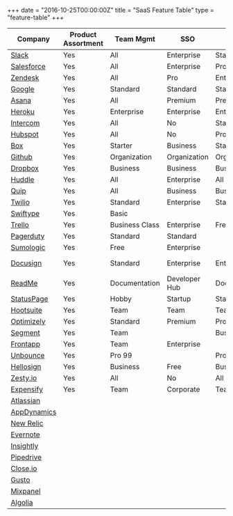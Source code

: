 +++
date = "2016-10-25T00:00:00Z"
title = "SaaS Feature Table"
type = "feature-table"
+++

| Company	| Product Assortment | Team Mgmt | SSO | RBAC | Audit Log | Enhanced SLA | Security | Change Mgmt | Reporting | Integrations |
|---------|--------------------|-----------|-----|------|-----------|--------------|----------|-------------|-----------|--------------|
| [Slack](https://slack.com/pricing) |	Yes	| All	| Enterprise | Standard | Plus | Plus | All | None | Enterprise | Quantity |
| [Salesforce](https://goo.gl/qp2AnG) | Yes | All | Enterprise | Pro | All | Unlimited | All | Unlimited | Enterprise | Enterprise |
| [Zendesk](https://www.zendesk.com/support/compare/#compare)	| Yes | All	| Pro	| Enterprise | Enterprise	| Pro	| All	| Enterprise | Enterprise | Team |
| [Google](https://gsuite.google.com/pricing.html)	| Yes | Standard | Standard | Standard | Unlimited | Standard | Unlimited | None | Unlimited | All
| [Asana](https://asana.com/pricing) | Yes | All | Premium | Premium | No | Premium | All | None | Premium | All
| [Heroku](https://www.heroku.com/enterprise) | Yes | Enterprise | Enterprise | Enterprise | No | Enterprise | All | None | Enterprise | All
| [Intercom](https://intercom.com/pricing) | Yes | All | No | Standard | No | No | All | All | Standard | Standard
| [Hubspot](http://www.hubspot.com/pricing/marketing#?currency=USD) | Yes | All | No | Pro | No | No | All | No | Enterprise | Pro
| [Box](https://box.com/pricing) | Yes | Starter | Business | Starter | Business | Enterprise | Starter | No | Business | Enterprise
| [Github](https://enterprise.github.com/home) | Yes | Organization | Organization | Organization | Organization |  | No | No | Personal | Yes
| [Dropbox](https://dropbox.com/pricing) | Yes | Business | Business | Business | Business | No | Pro | No | No | Pro
| [Huddle](https://huddle.com/pricing) | Yes | All | Enterprise | All | All | Enterprise | All | No | Enterprise | Enterprise
| [Quip](https://quip.com/pricing) | Yes | All | Business | Business | Enterprise | Enterprise | Enterprise | No | No | All
| [Twilio](https://twilio.com/enterprise) | Yes | Standard | Enterprise | Standard | Enterprise | Standard | Standard | Enterprise | Enterprise | Standard
| [Swiftype](https://swiftype.com/pricing) | Yes | Basic |  |  | Business | Premium | Premium | No | Business | Standard
| [Trello](https://trello.com/pricing) | Yes | Business Class | Enterprise | Free | No | Enterprise | Enterprise | No | Yes | Free
| [Pagerduty](https://pagerduty.com/pricing) | Yes | Standard | Standard |  |  | Enterprise |  |  | Standard | Standard
| [Sumologic](https://sumologic.com/pricing) | Yes | Free | Enterprise |  | Free | Enterprise | Enterprise | No |  | Professional
| [Docusign](https://docusign.com/pricing) | Yes | Standard | Enterprise | Enterprise | Personal | Business Premium | Free | Personal | Personal | Personal
| [ReadMe](https://readme.io/pricing) | Yes | Documentation | Developer Hub | Documentation | No | Enterprise | Yes | No | Documentation
| [StatusPage](https://statuspage.io/pricing) | Yes | Hobby | Startup | Startup | Hobby | No | Business | No |  | Yes
| [Hootsuite](https://hootsuite.com/plans) | Yes | Team | Team | Team | No | Business | Free | No | Professional | Free
| [Optimizely](https://www.optimizely.com/plans/) | Yes | Standard | Premium | Professional | Premium | Standard | Premium | No |  | Standard
| [Segment](https://segment.com/pricing) | Yes | Team |  | Business |  | Business |  |  |  | Developer
| [Frontapp](https://frontapp.com/pricing) | Yes | Team | Enterprise |  |  |  |  | No | Premium | Team
| [Unbounce](https://unbounce.com/pricing) | Yes | Pro 99 |  | Pro 99 |  |  | Pro 99 | No |  | Starter
| [Hellosign](https://www.hellosign.com/info/pricing) | Yes | Business | Free | Business | Free | No | Business | No | Business | All
| [Zesty.io](https://www.zesty.io/pricing/) |	Yes	| All	| No | All | No | All | All | None | All | All |
| [Expensify](https://www.expensify.com/pricing#features) |	Yes	| Team	| Corporate | Team | None | Enterprise | All | None | Corp | Tiered |
| [Atlassian](https://www.atlassian.com/software/jira/enterprise/data-center) |  |  |  |  |  |  |  |  |  |
| [AppDynamics](https://appdynamics.com/pricing) |  |  |  |  |  |  |  |  |  |
| [New Relic](https://newrelic.com/application-monitoring/features) |  |  |  |  |  |  |  |  |  |
| [Evernote](https://evernote.com/business/) |  |  |  |  |  |  |  |  |  |
| [Insightly](https://insightly.com/pricing) |  |  |  |  |  |  |  |  |  |
| [Pipedrive](https://pipedrive.com/pricing) |  |  |  |  |  |  |  |  |  |
| [Close.io](https://close.io/pricing) |  |  |  |  |  |  |  |  |  |
| [Gusto](https://gusto.com/pricing) |  |  |  |  |  |
| [Mixpanel](https://mixpanel.com/pricing) |  |  |  |  |  |  |  |  |  |
| [Algolia](https://algolia.com/pricing) |  |  |  |  |  |  |  |  |  |
